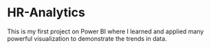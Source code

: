 # HR-Analytics
This is my first project on Power BI where I learned and applied many powerful visualization to demonstrate the  trends in data.
